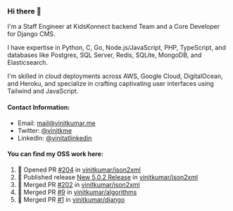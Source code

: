### Hi there 👋

I'm a Staff Engineer at KidsKonnect backend Team and a Core Developer for Django CMS.

I have expertise in Python, C, Go, Node.js/JavaScript, 
PHP, TypeScript, and databases like Postgres, SQL Server, Redis, 
SQLite, MongoDB, and Elasticsearch. 

I'm skilled in cloud deployments across AWS, Google Cloud, 
DigitalOcean, and Heroku, and specialize in crafting captivating 
user interfaces using Tailwind and JavaScript. 

#### Contact Information:

- Email: <a href="mailto:mail@vinitkumar.me">mail@vinitkumar.me</a>
- Twitter: [@vinitkme](https://twitter.com/vinitkme)
- LinkedIn: [@vinitatlinkedin](https://www.linkedin.com/in/vinitatlinkedin/)  

#### You can find my OSS work here:

<!--START_SECTION:activity-->
1. 💪 Opened PR [#204](https://github.com/vinitkumar/json2xml/pull/204) in [vinitkumar/json2xml](https://github.com/vinitkumar/json2xml)
2. 🚀 Published release [New 5.0.2 Release](https://github.com/vinitkumar/json2xml/releases/tag/v5.0.2) in [vinitkumar/json2xml](https://github.com/vinitkumar/json2xml)
3. 🎉 Merged PR [#202](https://github.com/vinitkumar/json2xml/pull/202) in [vinitkumar/json2xml](https://github.com/vinitkumar/json2xml)
4. 🎉 Merged PR [#9](https://github.com/vinitkumar/algorithms/pull/9) in [vinitkumar/algorithms](https://github.com/vinitkumar/algorithms)
5. 🎉 Merged PR [#1](https://github.com/vinitkumar/django/pull/1) in [vinitkumar/django](https://github.com/vinitkumar/django)
<!--END_SECTION:activity-->
